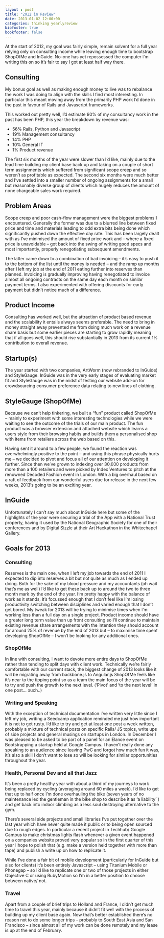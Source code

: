 ```yaml
---
layout : post
title: "2012 in Review"
date: 2013-01-02 12:00:00
categories: thinking yearlyreview
biofooter: true
bookfooter: false
---
```


At the start of 2012, my goal was fairly simple, remain solvent for a full year relying only on consulting income while leaving enough time to bootstrap ShopOfMe and InGuide. No-one has yet repossessed the computer I’m writing this on so it’s fair to say I got at least half way there.

<!--more-->

## Consulting

My bonus goal as well as making enough money to live was to rebalance the work I was doing to align with the skills I find most interesting. In particular this meant moving away from the primarily PHP work I’d done in the past in favour of Rails and Javascript frameworks.

This worked out pretty well, I’d estimate 90% of my consultancy work in the past has been PHP, this year the breakdown by revenue was:

* 56% Rails, Python and Javascript
* 19% Management consultancy
* 14% PHP
* 10% General IT
* 1% Product revenue

The first six months of the year were slower than I’d like, mainly due to the lead time building my client base back up and taking on a couple of short term assignments which suffered from significant scope creep and so weren’t as profitable as expected. The second six months were much better and I’ve settled into a smaller number of ongoing assignments for a small but reasonably diverse group of clients which hugely reduces the amount of none chargeable sales work required.

## Problem Areas

Scope creep and poor cash-flow management were the biggest problems I encountered. Generally the former was due to a blurred line between fixed price and time and materials leading to odd extra bits being done which significantly pushed down the effective day rate. This has been largely dealt with as I’ve minimised the amount of fixed price work and – where a fixed price is unavoidable – got back into the swing of writing good specs and most importantly, properly renegotiating subsequent amendments.

The latter came down to a combination of bad invoicing – it’s easy to push it to the bottom of the list until the money is needed – and the ramp up months after I left my job at the end of 2011 eating further into reserves than planned. Invoicing is gradually improving having renegotiated to invoice almost all ongoing contracts on the same day each month on similar payment terms. I also experimented with offering discounts for early payment but didn’t notice much of a difference.

## Product Income

Consulting has worked well, but the attraction of product based revenue and the scalability it entails always seems preferable. The need to bring in money straight away prevented me from doing much work on a revenue share basis but some earlier pieces are starting to grow rapidly meaning that if all goes well, this should rise substantially in 2013 from its current 1% contribution to overall revenue.

## Startup(s)

The year started with two companies, ArtWorm (now rebranded to InGuide) and StyleGauge. InGuide was in the very early stages of evaluating market fit and StyleGauge was in the midst of testing our website add-on for crowdsourcing consumer preference data relating to new lines of clothing.

## StyleGauge (ShopOfMe)

Because we can’t help tinkering, we built a “fun” product called ShopOfMe – mainly to experiment with some interesting technologies while we were waiting to see the outcome of the trials of our main product. The fun product was a browser extension and attached website which learns a users style from their browsing habits and builds them a personalised shop with items from retailers across the web based on this.

Having sent it around to a few people, we found the reaction was overwhelmingly positive to the point – and using this phrase physically hurts me – we decided to pivot and focus all of our attention on developing it further. Since then we’ve grown to indexing over 30,000 products from more than a 100 retailers and were picked by Index Ventures to pitch at the renowned Decoded Fashion event in London. With a big overhaul based on a raft of feedback from our wonderful users due for release in the next few weeks, 2013′s going to be an exciting year.

## InGuide

Unfortunately I can’t say much about InGuide here but some of the highlights of the year were securing a trial of the App with a National Trust property, having it used by the National Geographic Society for one of their conferences and by Digital Sizzle at their Art Hackathon in the Whitechapel Gallery.

## Goals for 2013

### Consulting

Reserves is the main one, when I left my job towards the end of 2011 I expected to dip into reserves a bit but not quite as much as I ended up doing. Both for the sake of my blood pressure and my accountants (oh wait that’s me as well) I’d like to get these back up to around the two to three month mark by the end of the year.
I’m pretty happy with the balance of work as it stands, it’s focussed enough that I don’t feel like I’m losing productivity switching between disciplines and varied enough that I don’t get bored. My tweak for 2013 will be trying to minimise times when I’m working less than a full day on a single project.
Product income should have a greater long term value than up front consulting so I’ll continue to maintain existing revenue share arrangements with the intention they should account for around 25% of revenue by the end of 2013 but – to maximise time spent developing ShopOfMe – I won’t be looking for any additional ones.

### ShopOfMe

In line with consulting, I want to devote more entire days to ShopOfMe rather than tending to split days with client work.
Technically we’re fairly comfortable with our current stack, the biggest change of 2013 looks like it will be migrating away from backbone.js to Angular.js
ShopOfMe feels like it’s near to the tipping point so as a team the main focus of the year will be to try and push the growth to the next level. (‘Pivot’ and ‘to the next level’ in one post… ouch..)

### Writing and Speaking

With the exception of technical documentation I’ve written very little since I left my job, writing a Seedcamp application reminded me just how important it is not to get rusty. I’d like to try and get at least one post a week written, probably a mixture of technical posts on specific Rails/ JS topics, write ups of side projects and general musings on startups in London.
In December I was pleased to be asked to be part of a panel for an Elance event on Bootstrapping a startup held at Google Campus. I haven’t really done any speaking to an audience since leaving PwC and forgot how much fun it was, it’s also a skill I don’t want to lose so will be looking for similar opportunities throughout the year.

### Health, Personal Dev and all that Jazz

It’s been a pretty healthy year with about a third of my journeys to work being replaced by cycling (averaging around 60 miles a week). I’d like to get that up to half once I’m done overhauling the bike (seven years of no maintenance led the gentleman in the bike shop to describe it as ‘a liability’ ) and get back into indoor climbing as a less soul destroying alternative to the gym.

There’s several side projects and small libraries I’ve put together over the last year which have never quite made it public or to being open sourced due to rough edges. In particular a recent project in Techhub/ Google Campus to make christmas lights flash whenever a given event happened on a companies website proved very popular so in the first quarter of this year I hope to polish that (e.g. make a version held together with more than tape) and publish a write up on how to replicate it.

While I’ve done a fair bit of mobile development (particularly for InGuide but also for clients) it’s been entirely Javascript – using Titanium Mobile or Phonegap – so I’d like to replicate one or two of those projects in either Objective C or using RubyMotion so I’m in a better position to choose between native/ not.

### Travel

Apart from a couple of brief trips to Holland and France, I didn’t get much time to travel this year, mainly because it didn’t fit well with the process of building up my client base again. Now that’s better established there’s no reason not to do some longer trips – probably to South East Asia and San Francisco – since almost all of my work can be done remotely and my lease is up at the end of February.
